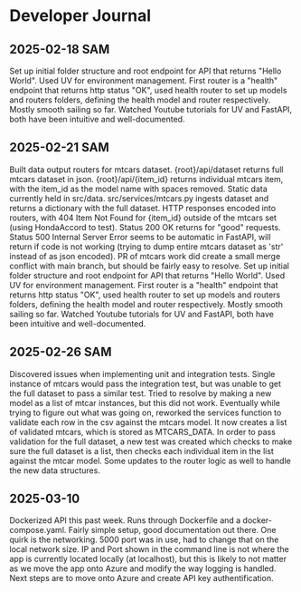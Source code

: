 # Developer Journal 

## 2025-02-18 SAM
Set up initial folder structure and root endpoint for API that returns "Hello World". Used UV for environment management. First router is a "health" endpoint that returns http status "OK", used health router to set up models and routers folders, defining the health model and router respectively. Mostly smooth sailing so far. Watched Youtube tutorials for UV and FastAPI, both have been intuitive and well-documented.

## 2025-02-21 SAM
Built data output routers for mtcars dataset. {root}/api/dataset returns full mtcars dataset in json. {root}/api/{item_id} returns individual mtcars item, with the item_id as the model name with spaces removed. Static data currently held in src/data. src/services/mtcars.py ingests dataset and returns a dictionary with the full dataset. HTTP responses encoded into routers, with 404 Item Not Found for {item_id} outside of the mtcars set (using HondaAccord to test). Status 200 OK returns for "good" requests. Status 500 Internal Server Error seems to be automatic in FastAPI, will return if code is not working (trying to dump entire mtcars dataset as 'str' instead of as json encoded). PR of mtcars work did create a small merge conflict with main branch, but should be fairly easy to resolve. 
Set up initial folder structure and root endpoint for API that returns "Hello World". Used UV for environment management. First router is a "health" endpoint that returns http status "OK", used health router to set up models and routers folders, defining the health model and router respectively. Mostly smooth sailing so far. Watched Youtube tutorials for UV and FastAPI, both have been intuitive and well-documented.

## 2025-02-26 SAM 
Discovered issues when implementing unit and integration tests. Single instance of mtcars would pass the integration test, but was unable to get the full dataset to pass a similar test. Tried to resolve by making a new model as a list of mtcar instances, but this did not work. Eventually while trying to figure out what was going on, reworked the services function to validate each row in the csv against the mtcars model. It now creates a list of validated mtcars, which is stored as MTCARS_DATA. In order to pass validation for the full dataset, a new test was created which checks to make sure the full dataset is a list, then checks each individual item in the list against the mtcar model. Some updates to the router logic as well to handle the new data structures. 

## 2025-03-10 
Dockerized API this past week. Runs through Dockerfile and a docker-compose.yaml. Fairly simple setup, good documentation out there. One quirk is the networking. 5000 port was in use, had to change that on the local network size. IP and Port shown in the command line is not where the app is currently located locally (at localhost), but this is likely to not matter as we move the app onto Azure and modify the way logging is handled. Next steps are to move onto Azure and create API key authentification. 
